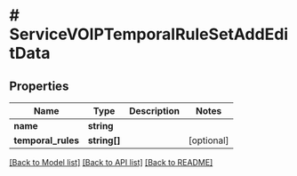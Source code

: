 # # ServiceVOIPTemporalRuleSetAddEditData

## Properties

Name | Type | Description | Notes
------------ | ------------- | ------------- | -------------
**name** | **string** |  |
**temporal_rules** | **string[]** |  | [optional]

[[Back to Model list]](../../README.md#models) [[Back to API list]](../../README.md#endpoints) [[Back to README]](../../README.md)
